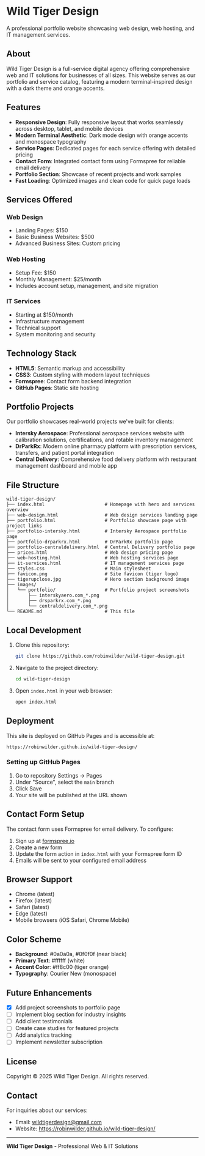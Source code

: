 # Wild Tiger Design

A professional portfolio website showcasing web design, web hosting, and IT management services.

## About

Wild Tiger Design is a full-service digital agency offering comprehensive web and IT solutions for businesses of all sizes. This website serves as our portfolio and service catalog, featuring a modern terminal-inspired design with a dark theme and orange accents.

## Features

- **Responsive Design**: Fully responsive layout that works seamlessly across desktop, tablet, and mobile devices
- **Modern Terminal Aesthetic**: Dark mode design with orange accents and monospace typography
- **Service Pages**: Dedicated pages for each service offering with detailed pricing
- **Contact Form**: Integrated contact form using Formspree for reliable email delivery
- **Portfolio Section**: Showcase of recent projects and work samples
- **Fast Loading**: Optimized images and clean code for quick page loads

## Services Offered

### Web Design
- Landing Pages: $150
- Basic Business Websites: $500
- Advanced Business Sites: Custom pricing

### Web Hosting
- Setup Fee: $150
- Monthly Management: $25/month
- Includes account setup, management, and site migration

### IT Services
- Starting at $150/month
- Infrastructure management
- Technical support
- System monitoring and security

## Technology Stack

- **HTML5**: Semantic markup and accessibility
- **CSS3**: Custom styling with modern layout techniques
- **Formspree**: Contact form backend integration
- **GitHub Pages**: Static site hosting

## Portfolio Projects

Our portfolio showcases real-world projects we've built for clients:

- **Intersky Aerospace**: Professional aerospace services website with calibration solutions, certifications, and rotable inventory management
- **DrParkRx**: Modern online pharmacy platform with prescription services, transfers, and patient portal integration
- **Central Delivery**: Comprehensive food delivery platform with restaurant management dashboard and mobile app

## File Structure

```
wild-tiger-design/
├── index.html                      # Homepage with hero and services overview
├── web-design.html                 # Web design services landing page
├── portfolio.html                  # Portfolio showcase page with project links
├── portfolio-intersky.html         # Intersky Aerospace portfolio page
├── portfolio-drparkrx.html         # DrParkRx portfolio page
├── portfolio-centraldelivery.html  # Central Delivery portfolio page
├── prices.html                     # Web design pricing page
├── web-hosting.html                # Web hosting services page
├── it-services.html                # IT management services page
├── styles.css                      # Main stylesheet
├── favicon.png                     # Site favicon (tiger logo)
├── tigerupclose.jpg                # Hero section background image
├── images/
│   └── portfolio/                  # Portfolio project screenshots
│       ├── interskyaero.com_*.png
│       ├── drsparkrx.com_*.png
│       └── centraldelivery.com_*.png
└── README.md                       # This file
```

## Local Development

1. Clone this repository:
   ```bash
   git clone https://github.com/robinwilder/wild-tiger-design.git
   ```

2. Navigate to the project directory:
   ```bash
   cd wild-tiger-design
   ```

3. Open `index.html` in your web browser:
   ```bash
   open index.html
   ```

## Deployment

This site is deployed on GitHub Pages and is accessible at:
```
https://robinwilder.github.io/wild-tiger-design/
```

### Setting up GitHub Pages

1. Go to repository Settings → Pages
2. Under "Source", select the `main` branch
3. Click Save
4. Your site will be published at the URL shown

## Contact Form Setup

The contact form uses Formspree for email delivery. To configure:

1. Sign up at [formspree.io](https://formspree.io)
2. Create a new form
3. Update the form action in `index.html` with your Formspree form ID
4. Emails will be sent to your configured email address

## Browser Support

- Chrome (latest)
- Firefox (latest)
- Safari (latest)
- Edge (latest)
- Mobile browsers (iOS Safari, Chrome Mobile)

## Color Scheme

- **Background**: #0a0a0a, #0f0f0f (near black)
- **Primary Text**: #ffffff (white)
- **Accent Color**: #ff8c00 (tiger orange)
- **Typography**: Courier New (monospace)

## Future Enhancements

- [x] Add project screenshots to portfolio page
- [ ] Implement blog section for industry insights
- [ ] Add client testimonials
- [ ] Create case studies for featured projects
- [ ] Add analytics tracking
- [ ] Implement newsletter subscription

## License

Copyright © 2025 Wild Tiger Design. All rights reserved.

## Contact

For inquiries about our services:
- Email: wildtigerdesign@gmail.com
- Website: https://robinwilder.github.io/wild-tiger-design/

---

**Wild Tiger Design** - Professional Web & IT Solutions
